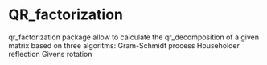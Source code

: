 # QR_factorization
qr_factorization package allow to calculate the qr_decomposition of a given matrix based on three algoritms:
  Gram-Schmidt process
  Householder reflection
  Givens rotation
